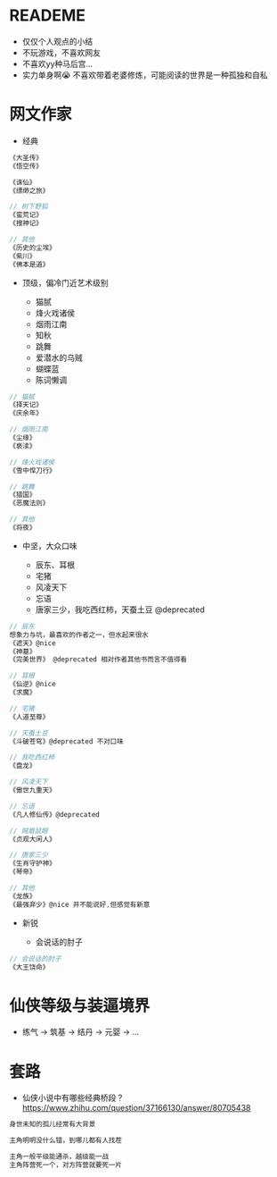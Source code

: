 # READEME

- 仅仅个人观点的小结
- 不玩游戏，不喜欢网友
- 不喜欢yy种马后宫...
- 实力单身啊😭 不喜欢带着老婆修炼，可能阅读的世界是一种孤独和自私

# 网文作家

- 经典

```js
《大圣传》
《悟空传》

《诛仙》
《缥缈之旅》

// 树下野狐
《蛮荒记》
《搜神记》

// 其他
《历史的尘埃》
《紫川》
《佛本是道》
```

- 顶级，偏冷门近艺术级别

    - 猫腻
    - 烽火戏诸侯
    - 烟雨江南 
    - 知秋 
    - 跳舞
    - 爱潜水的乌贼
    - 蝴蝶蓝
    - 陈词懒调

```js
// 猫腻
《择天记》
《庆余年》

// 烟雨江南
《尘缘》
《亵渎》

// 烽火戏诸侯
《雪中悍刀行》

// 跳舞
《猎国》
《恶魔法则》 

// 其他
《将夜》
```

- 中坚，大众口味

    - 辰东、耳根
    - 宅猪
    - 风凌天下
    - 忘语
    - 唐家三少，我吃西红柿，天蚕土豆 @deprecated

```js
// 辰东 
想象力与坑，最喜欢的作者之一，但水起来很水
《遮天》@nice
《神墓》
《完美世界》 @deprecated 相对作者其他书而言不值得看

// 耳根
《仙逆》@nice
《求魔》

// 宅猪
《人道至尊》

// 天蚕土豆
《斗破苍穹》@deprecated 不对口味

// 我吃西红柿
《盘龙》

// 风凌天下 
《傲世九重天》

// 忘语
《凡人修仙传》@deprecated

// 贼眉鼠眼
《贞观大闲人》

// 唐家三少
《生肖守护神》
《琴帝》

// 其他
《龙族》
《最强弃少》@nice 并不能说好,但感觉有新意
```

- 新锐

    - 会说话的肘子

```js
// 会说话的肘子
《大王饶命》
```    

# 仙侠等级与装逼境界

- 练气 -> 筑基 -> 结丹 -> 元婴 -> ...

# 套路

- 仙侠小说中有哪些经典桥段？https://www.zhihu.com/question/37166130/answer/80705438

```js
身世未知的孤儿经常有大背景

主角明明没什么错，到哪儿都有人找茬

主角一般平级能通杀，越级能一战
主角阵营死一个，对方阵营就要死一片
```